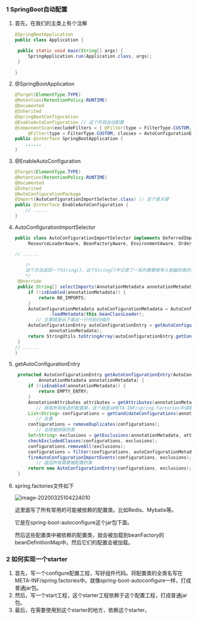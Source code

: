 ### 1 SpringBoot自动配置

1. 首先，在我们的主类上有个注解

   ```java
   @SpringBootApplication
   public class Application {
   
   	public static void main(String[] args) {
   		SpringApplication.run(Application.class, args);
   	}
   	
   }
   ```

2. @SpringBootApplication

   ```java
   @Target(ElementType.TYPE)
   @Retention(RetentionPolicy.RUNTIME)
   @Documented
   @Inherited
   @SpringBootConfiguration
   @EnableAutoConfiguration // 这个开启自动配置
   @ComponentScan(excludeFilters = { @Filter(type = FilterType.CUSTOM, classes = TypeExcludeFilter.class),
   		@Filter(type = FilterType.CUSTOM, classes = AutoConfigurationExcludeFilter.class) })
   public @interface SpringBootApplication {
       ......
   }
   ```

3. @EnableAutoConfiguration

   ```java
   @Target(ElementType.TYPE)
   @Retention(RetentionPolicy.RUNTIME)
   @Documented
   @Inherited
   @AutoConfigurationPackage
   @Import(AutoConfigurationImportSelector.class) // 这个是关键
   public @interface EnableAutoConfiguration {
       // ......
   }
   ```

4. AutoConfigurationImportSelector

   ```java
   public class AutoConfigurationImportSelector implements DeferredImportSelector, BeanClassLoaderAware,
   		ResourceLoaderAware, BeanFactoryAware, EnvironmentAware, Ordered {
   
   // ......
   
       /*
       这个方法返回一个String[]，这个String[]中记录了一系列需要被导入容器的类的全类名
       */
   	@Override
   	public String[] selectImports(AnnotationMetadata annotationMetadata) {
   		if (!isEnabled(annotationMetadata)) {
   			return NO_IMPORTS;
   		}
   		AutoConfigurationMetadata autoConfigurationMetadata = AutoConfigurationMetadataLoader
   				.loadMetadata(this.beanClassLoader);
           // 主要就是从下面这一行代码扫描的
   		AutoConfigurationEntry autoConfigurationEntry = getAutoConfigurationEntry(autoConfigurationMetadata,
   				annotationMetadata);
   		return StringUtils.toStringArray(autoConfigurationEntry.getConfigurations());
   	}
   // ......
   }
   ```

5. getAutoConfigurationEntry

   ```java
   	protected AutoConfigurationEntry getAutoConfigurationEntry(AutoConfigurationMetadata autoConfigurationMetadata,
   			AnnotationMetadata annotationMetadata) {
   		if (!isEnabled(annotationMetadata)) {
   			return EMPTY_ENTRY;
   		}
   		AnnotationAttributes attributes = getAttributes(annotationMetadata);
           // 获取所有候选的配置类，这个就是从META-INF/spring.factories中读取所有的配置类
   		List<String> configurations = getCandidateConfigurations(annotationMetadata, attributes);
           // 去重
   		configurations = removeDuplicates(configurations);
           // 去除被排除的类
   		Set<String> exclusions = getExclusions(annotationMetadata, attributes);
   		checkExcludedClasses(configurations, exclusions);
   		configurations.removeAll(exclusions);
   		configurations = filter(configurations, autoConfigurationMetadata);
   		fireAutoConfigurationImportEvents(configurations, exclusions);
           // 返回所有需要被配置的类
   		return new AutoConfigurationEntry(configurations, exclusions);
   	}
   ```

6. spring.factories文件如下

   ![image-20200325104224010](../images/SpringBoot%E8%87%AA%E5%8A%A8%E9%85%8D%E7%BD%AE%E5%8E%9F%E7%90%86.assets/image-20200325104224010.png)

   这里面写了所有常用的可能被依赖的配置类。比如Redis、Mybatis等。

   它是在spring-boot-autoconfigure这个jar包下面。

   然后这些配置类中被依赖的配置类，就会被加载到beanFactory的beanDefinitionMap中。然后它们的配置会被加载。

### 2 如何实现一个starter

1. 首先，写一个configure配置工程，写好组件代码。将配置类的全类名写在META-INF/spring.factories中。就像spring-boot-autoconfigure一样，打成普通jar包。
2. 然后，写一个start工程，这个starter工程依赖于这个配置工程，打成普通jar包。
3. 最后，在需要使用到这个starter的地方，依赖这个starter。

